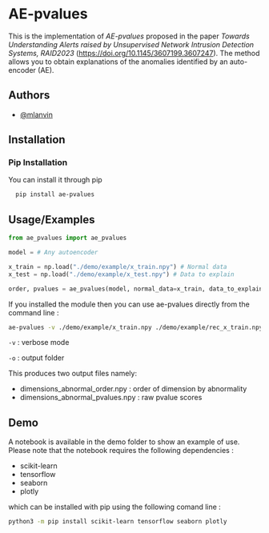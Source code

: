 # AE-pvalues

This is the implementation of _AE-pvalues_ proposed in the paper _Towards Understanding Alerts raised by Unsupervised Network Intrusion Detection Systems, RAID2023_ (https://doi.org/10.1145/3607199.3607247).
The method allows you to obtain explanations of the anomalies identified by an auto-encoder (AE).


## Authors

- [@mlanvin](https://gitlab.inria.fr/mlanvin)


## Installation


### Pip Installation

You can install it through pip

```bash
  pip install ae-pvalues
```


## Usage/Examples


```python
from ae_pvalues import ae_pvalues

model = # Any autoencoder

x_train = np.load("./demo/example/x_train.npy") # Normal data
x_test = np.load("./demo/example/x_test.npy") # Data to explain

order, pvalues = ae_pvalues(model, normal_data=x_train, data_to_explain=x_test)

```

If you installed the module then you can use ae-pvalues directly from the command line : 

```bash 
ae-pvalues -v ./demo/example/x_train.npy ./demo/example/rec_x_train.npy ./demo/example/x_test.npy ./demo/example/rec_x_test.npy -o outputs
```

`-v` : verbose mode

`-o` : output folder


This produces two output files namely:

* dimensions_abnormal_order.npy : order of dimension by abnormality
* dimensions_abnormal_pvalues.npy : raw pvalue scores


## Demo

A notebook is available in the demo folder to show an example of use.
Please note that the notebook requires the following dependencies : 

- scikit-learn
- tensorflow
- seaborn
- plotly

which can be installed with pip using the following comand line :
```bash
python3 -m pip install scikit-learn tensorflow seaborn plotly
```
